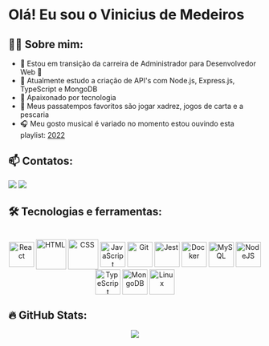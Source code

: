  <h1>Olá! Eu sou o Vinicius de Medeiros</h1>
  
<div>
   <h2>🧑‍💻 Sobre mim:</h2>
    <ul>
      <li>🔭 Estou em transição da carreira de Administrador para Desenvolvedor Web 🚀</li>
      <li>🌱 Atualmente estudo a criação de API's com Node.js, Express.js, TypeScript e MongoDB</li>
      <li>💚 Apaixonado por tecnologia</li>
      <li>🎲 Meus passatempos favoritos são jogar xadrez, jogos de carta e a pescaria</li>
      <li>🎧 Meu gosto musical é variado no momento estou ouvindo esta playlist: <a href="https://open.spotify.com/playlist/5S1Io7f85MalkteLPXhO1Q?si=c41167dd3db14d43" target="_blank">2022</a></li>
    </ul>
</div>

<div>
  <h2>📫 Contatos:</h2>
  <a href="mailto:vmeedeiros@gmail.com" target="_blank"><img src="https://img.shields.io/badge/Gmail-D14836?style=for-the-badge&logo=gmail&logoColor=white"></a> 
 <a href="https://www.linkedin.com/in/vmedeiros/" target="_blank"><img src="https://img.shields.io/badge/LinkedIn-0077B5?style=for-the-badge&logo=linkedin&logoColor=white"></a>
</div>

<div>
  <h2>🛠️ Tecnologias e ferramentas:</h2>
  <div style="display: inline_block" align="center" ><br>
  <img align="center" alt="React" heigh="50" width="50" src="https://cdn.jsdelivr.net/gh/devicons/devicon/icons/react/react-original-wordmark.svg" />
  <img align="center" alt="HTML" height="60" width="60" src="https://cdn.jsdelivr.net/gh/devicons/devicon/icons/html5/html5-plain-wordmark.svg" />
  <img align="center" alt="CSS" heigh="60" width="60" src="https://cdn.jsdelivr.net/gh/devicons/devicon/icons/css3/css3-plain-wordmark.svg" />
  <img align="center" alt="JavaScript" height="50" width="50" src="https://cdn.jsdelivr.net/gh/devicons/devicon/icons/javascript/javascript-plain.svg" />
  <img align="center" alt="Git" height="50" width="50" src="https://cdn.jsdelivr.net/gh/devicons/devicon/icons/git/git-original.svg" />
  <img align="center" alt="Jest" heigh="50" width="50" src="https://cdn.jsdelivr.net/gh/devicons/devicon/icons/jest/jest-plain.svg" />
  <img align="center" alt="Docker" heigh="50" width="50" src="https://cdn.jsdelivr.net/gh/devicons/devicon/icons/docker/docker-plain-wordmark.svg" />
  <img align="center" alt="MySQL" heigh="50" width="50" src="https://cdn.jsdelivr.net/gh/devicons/devicon/icons/mysql/mysql-original.svg" />
  <img align="center" alt="NodeJS" heigh="50" width="50" src="https://cdn.jsdelivr.net/gh/devicons/devicon/icons/nodejs/nodejs-original.svg" />
  <img align="center" alt="TypeScript" heigh="50" width="50" src="https://cdn.jsdelivr.net/gh/devicons/devicon/icons/typescript/typescript-plain.svg" />
  <img align="center" alt="MongoDB" heigh="50" width="50" src="https://cdn.jsdelivr.net/gh/devicons/devicon/icons/mongodb/mongodb-original.svg" />
  <img align="center" alt="Linux" heigh="50" width="50" src="https://cdn.jsdelivr.net/gh/devicons/devicon/icons/linux/linux-original.svg" />
</div>
</div>

<div>
  <h2>🔥 GitHub Stats:</h2>
  <p align="center">
    <a href="https://git.io/streak-stats"><img src="https://streak-stats.demolab.com?user=vmedeir0s&theme=dark&locale=pt-br"/></a>
  </p>
</div>


 
